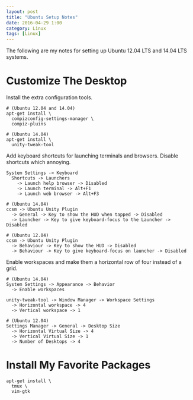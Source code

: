 ```yaml
---
layout: post
title: "Ubuntu Setup Notes"
date: 2016-04-29 1:00
category: Linux
tags: [Linux]
---
```


The following are my notes for setting up Ubuntu 12.04 LTS
and 14.04 LTS systems.

# Customize The Desktop

Install the extra configuration tools.

    # (Ubuntu 12.04 and 14.04)
    apt-get install \
      compizconfig-settings-manager \
      compiz-pluins

    # (Ubuntu 14.04)
    apt-get install \
      unity-tweak-tool

Add keyboard shortcuts for launching terminals and browsers.
Disable shortcuts which annoying.

    System Settings -> Keyboard
      Shortcuts -> Launchers
        -> Launch help browser -> Disabled
        -> Launch terminal -> Alt+F1
        -> Launch web browser -> Alt+F3
    
    # (Ubuntu 14.04)
    ccsm -> Ubuntu Unity Plugin
      -> General -> Key to show the HUD when tapped -> Disabled
      -> Launcher -> Key to give keyboard-focus to the Launcher -> Disabled

    # (Ubuntu 12.04)
    ccsm -> Ubuntu Unity Plugin
      -> Behaviour -> Key to show the HUD -> Disabled
      -> Behaviour -> Key to give keyboard-focus on launcher -> Disabled

Enable workspaces and make them a horizontal row of four instead of a
grid.

    # (Ubuntu 14.04)
    System Settings -> Appearance -> Behavior
      -> Enable workspaces
    
    unity-tweak-tool -> Window Manager -> Workspace Settings
      -> Horizontal workspace -> 4
      -> Vertical workspace -> 1

    # (Ubuntu 12.04)
    Settings Manager -> General -> Desktop Size
      -> Horizontal Virtual Size -> 4
      -> Vertical Virtual Size -> 1
      -> Number of Desktops -> 4

# Install My Favorite Packages

    apt-get install \
      tmux \
      vim-gtk

